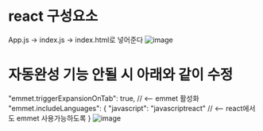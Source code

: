 # react 구성요소

App.js -> index.js -> index.html로 넣어준다
![image](https://user-images.githubusercontent.com/85022962/128715099-9e85e2cc-5304-4ff5-9cf3-df33faac87c8.png)

# 자동완성 기능 안될 시 아래와 같이 수정

 "emmet.triggerExpansionOnTab": true, // <-- emmet 활성화
    "emmet.includeLanguages": {
      "javascript": "javascriptreact" // <-- react에서도 emmet 사용가능하도록
    }
![image](https://user-images.githubusercontent.com/85022962/128716946-9193e33d-6efa-4630-8b9d-f2654346b9ce.png)
